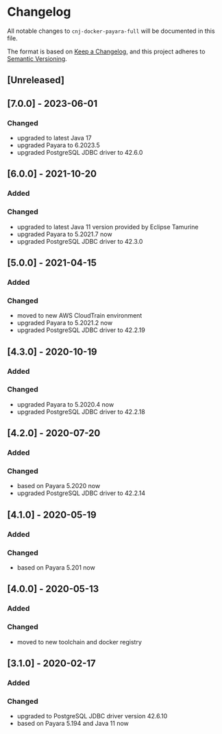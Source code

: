 # Changelog
All notable changes to `cnj-docker-payara-full` will be documented in this file.

The format is based on [Keep a Changelog](https://keepachangelog.com/en/1.0.0/),
and this project adheres to [Semantic Versioning](https://semver.org/spec/v2.0.0.html).

## [Unreleased]

## [7.0.0] - 2023-06-01
### Changed
- upgraded to latest Java 17
- upgraded Payara to 6.2023.5
- upgraded PostgreSQL JDBC driver to 42.6.0

## [6.0.0] - 2021-10-20
### Added
### Changed
- upgraded to latest Java 11 version provided by Eclipse Tamurine
- upgraded Payara to 5.2021.7 now
- upgraded PostgreSQL JDBC driver to 42.3.0

## [5.0.0] - 2021-04-15
### Added
### Changed
- moved to new AWS CloudTrain environment
- upgraded Payara to 5.2021.2 now
- upgraded PostgreSQL JDBC driver to 42.2.19

## [4.3.0] - 2020-10-19
### Added
### Changed
- upgraded Payara to 5.2020.4 now
- upgraded PostgreSQL JDBC driver to 42.2.18

## [4.2.0] - 2020-07-20
### Added
### Changed
- based on Payara 5.2020 now
- upgraded PostgreSQL JDBC driver to 42.2.14

## [4.1.0] - 2020-05-19
### Added
### Changed
- based on Payara 5.201 now

## [4.0.0] - 2020-05-13
### Added
### Changed
- moved to new toolchain and docker registry

## [3.1.0] - 2020-02-17
### Added
### Changed
- upgraded to PostgreSQL JDBC driver version 42.6.10
- based on Payara 5.194 and Java 11 now